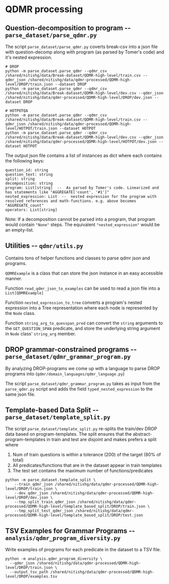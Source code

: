 # QDMR processing

## Question-decomposition to program -- `parse_dataset/parse_qdmr.py`
The script `parse_dataset/parse_qdmr.py` coverts break-csv into a json file with question-decomp
along with program (as parsed by Tomer's code) and it's nested expression.

```
# DROP
python -m parse_dataset.parse_qdmr --qdmr_csv /shared/nitishg/data/Break-dataset/QDMR-high-level/train.csv --qdmr_json /shared/nitishg/data/qdmr-processed/QDMR-high-level/DROP/train.json --dataset DROP
python -m parse_dataset.parse_qdmr --qdmr_csv /shared/nitishg/data/Break-dataset/QDMR-high-level/dev.csv --qdmr_json /shared/nitishg/data/qdmr-processed/QDMR-high-level/DROP/dev.json --dataset DROP

# HOTPOTQA
python -m parse_dataset.parse_qdmr --qdmr_csv /shared/nitishg/data/Break-dataset/QDMR-high-level/train.csv --qdmr_json /shared/nitishg/data/qdmr-processed/QDMR-high-level/HOTPOT/train.json --dataset HOTPOT
python -m parse_dataset.parse_qdmr --qdmr_csv /shared/nitishg/data/Break-dataset/QDMR-high-level/dev.csv --qdmr_json /shared/nitishg/data/qdmr-processed/QDMR-high-level/HOTPOT/dev.json --dataset HOTPOT
```

The output json file contains a list of instances as dict where each contains the following keys:
```
question_id: string
question_text: string
split: string
decomposition: string
program: List[string]  --  As parsed by Tomer's code. Linearized and has statements like "AGGREGATE['count', '#1']" 
nested_expression: List  --  nested expression for the program with resolved references and math-functions. e.g. above becomes "AGGREGATE_count" 
operators: List[string]
```

Note: If a decomposition cannot be parsed into a program, that program would contain `"None"` steps.
The equivalent `"nested_expression"` would be an empty-list.

## Utilities -- `qdmr/utils.py`
Contains tons of helper functions and classes to parse qdmr json and programs.

`QDMRExample` is a class that can store the json instance in an easy accessible manner. 

Function `read_qdmr_json_to_examples` can be used to read a json file into a `List[QDMRExample]`

Function `nested_expression_to_tree` converts a program's nested expression into a Tree representation where each node
is represented by the `Node` class. 

Function `string_arg_to_quesspan_pred` can convert the `string` arguments to the `GET_QUESTION_SPAN` predicate,
and store the underlying string argument in `Node` class' `string_arg` member. 


## DROP grammar-constrained programs -- `parse_dataset/qdmr_grammar_program.py`
By analyzing DROP-programs we come up with a language to parse DROP programs into 
(`qdmr/domain_languages/qdmr_language.py`)

The script `parse_dataset/qdmr_grammar_program.py` takes as input from the `parse_qdmr.py` script
and adds the field `typed_nested_expression` to the same json file.

## Template-based Data Split -- `parse_dataset/template_split.py`
The script `parse_dataset/template_split.py` re-splits the train/dev DROP data based on program-templates.
The split ensures that the abstract-program-templates in train and test are disjoint and makes prefers a split where
1. Num of train questions is within a tolerance (200) of the target (80% of total)
2. All predicates/functions that are in the dataset appear in train templates
3. The test set contains the maximum number of functions/predicates

```
python -m parse_dataset.template_split \
    --train_qdmr_json /shared/nitishg/data/qdmr-processed/QDMR-high-level/DROP/train.json \
    --dev_qdmr_json /shared/nitishg/data/qdmr-processed/QDMR-high-level/DROP/dev.json \
    --tmp_split_train_qdmr_json /shared/nitishg/data/qdmr-processed/QDMR-high-level/template_based_split/DROP/train.json \
    --tmp_split_test_qdmr_json /shared/nitishg/data/qdmr-processed/QDMR-high-level/template_based_split/DROP/test.json
```

## TSV Examples for Grammar Programs -- `analysis/qdmr_program_diversity.py`
Write examples of programs for each predicate in the dataset to a TSV file.
```
python -m analysis.qdmr_program_diversity \
  --qdmr_json /shared/nitishg/data/qdmr-processed/QDMR-high-level/DROP/train.json \
  --output_tsv_path /shared/nitishg/data/qdmr-processed/QDMR-high-level/DROP/examples.tsv
```
